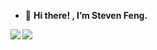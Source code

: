 - 👋 **Hi there! , I’m Steven Feng.**

<img align="left" src="https://github-readme-stats.vercel.app/api?username=fh332393900&show_icons=true&hide_border=true&theme=prussian">
<img align="left" src="https://stats.justsong.cn/api/leetcode/?username=332393900&cn=true&theme=prussian&hide_border=true"">
                                                                                                                           
<!---
fh332393900/fh332393900 is a ✨ special ✨ repository because its `README.md` (this file) appears on your GitHub profile.
You can click the Preview link to take a look at your changes.
--->

